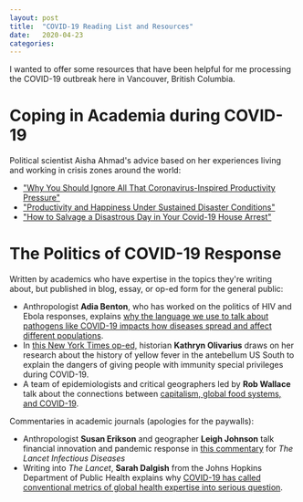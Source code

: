 ```yaml
---
layout: post
title:  "COVID-19 Reading List and Resources"
date:   2020-04-23
categories:
---
```


I wanted to offer some resources that have been helpful for me processing the COVID-19 outbreak here in 
Vancouver, British Columbia.

# Coping in Academia during COVID-19 
Political scientist Aisha Ahmad's advice based on her experiences living and 
working in crisis zones around the world:
* ["Why You Should Ignore All That Coronavirus-Inspired Productivity Pressure"](https://www.chronicle.com/article/Why-You-Should-Ignore-All-That/248366)
* ["Productivity and Happiness Under Sustained Disaster Conditions"](https://www.chronicle.com/article/ProductivityHappiness/248481)
* ["How to Salvage a Disastrous Day in Your Covid-19 House Arrest"](https://www.chronicle.com/article/How-to-Salvage-a-Disastrous/248569?cid=RCPACKAGE)

# The Politics of COVID-19 Response
Written by academics who have expertise in the topics they're writing about, but 
published in blog, essay, or op-ed form for the general public:
* Anthropologist **Adia Benton**, who has worked on the politics of HIV and Ebola responses, explains 
[why the language we use to talk about pathogens like COVID-19 impacts how diseases spread and affect different populations](https://www.thenewhumanitarian.org/opinion/2020/02/04/Coronavirus-xenophobia-outbreaks-epidemics-social-media).
* In [this New York Times op-ed,](https://www.nytimes.com/2020/04/12/opinion/coronavirus-immunity-passports.html) 
historian **Kathryn Olivarius** draws on her research about the history of yellow fever in the antebellum US 
South to explain the dangers of giving people with immunity special privileges during COVID-19. 
* A team of epidemiologists and critical geographers led by **Rob Wallace** talk about the connections between 
[capitalism, global food systems, and COVID-19]("https://monthlyreview.org/2020/04/01/covid-19-and-circuits-of-capital/").

Commentaries in academic journals (apologies for the paywalls):
* Anthropologist **Susan Erikson** and geographer **Leigh Johnson** talk financial innovation and pandemic response 
in [this commentary](https://www.thelancet.com/journals/laninf/article/PIIS1473-3099(20)30150-X/fulltext#%20) 
for *The Lancet Infectious Diseases*
* Writing into *The Lancet*, **Sarah Dalgish** from the Johns Hopkins Department of Public Health explains why 
[COVID-19 has called conventional metrics of global health expertise into serious question](https://www.thelancet.com/journals/lancet/article/PIIS0140-6736(20)30739-X/fulltext#%20).
